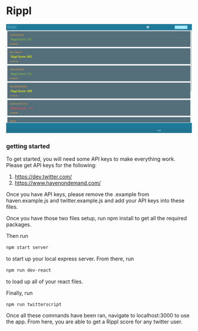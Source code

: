 # Rippl
![Alt text](public/img/examplescreen.png)
### getting started
To get started, you will need some API keys to make everything work.  Please get API keys for the following:

1. https://dev.twitter.com/
2. https://www.havenondemand.com/

Once you have API keys, please remove the .example from haven.example.js and twitter.example.js and add your API keys into these files.

Once you have those two files setup, run npm install to get all the required packages.

Then run 
```javascript
npm start server
```
to start up your local express server.  From there, run 
```javascript
npm run dev-react
```
to load up all of your react files.

Finally, run 
```javascrit
npm run twitterscript
```
Once all these commands have been ran, navigate to localhost:3000 to use the app.  From here, you are able to get a Rippl score for any twitter user.
